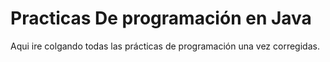 # Practicas De programación en Java

Aqui ire colgando todas las prácticas de programación una vez corregidas.
